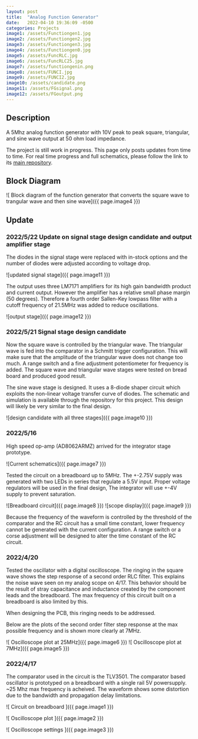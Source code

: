 ```yaml
---
layout: post
title:  "Analog Function Generator"
date:   2022-04-10 19:36:09 -0500
categories: Projects
image1: /assets/Functiongen1.jpg
image2: /assets/Functiongen2.jpg
image3: /assets/Functiongen3.jpg
image4: /assets/Functiongen0.jpg
image5: /assets/FuncRLC.jpg
image6: /assets/FuncRLC25.jpg
image7: /assets/functiongenin.png
image8: /assets/FUNCI.jpg
image9: /assets/FUNCI2.jpg
image10: /assets/candidate.png
image11: /assets/FGsignal.png
image12: /assets/FGoutput.png
---
```


## Description
A 5Mhz analog function generator with 10V peak to peak square, triangular, and sine wave output at 50 ohm load impedance.

The project is still work in progress. This page only posts updates from time to time. For real time progress and full schematics, please follow the link to its [main repository](https://github.com/dexuantang/Analog-Function-Gen/tree/main/Simulations).

## Block Diagram

![ Block diagram of the function generator that converts the square wave to trangular wave and then sine wave]({{ page.image4 }})


## Update

### 2022/5/22 Update on signal stage design candidate and output amplifier stage

The diodes in the signal stage were replaced with in-stock options and the number of diodes were adjusted according to voltage drop.

![updated signal stage]({{ page.image11 }})

The output uses three LM7171 amplifiers for its high gain bandwidth product and current output. However the amplifier has a relative small phase margin (50 degrees). Therefore a fourth order Sallen-Key lowpass filter with a cutoff frequency of 21.5MHz was added to reduce oscillations.

![output stage]({{ page.image12 }})

### 2022/5/21 Signal stage design candidate

Now the square wave is controlled by the triangular wave. The triangular wave is fed into the comparator in a Schmitt trigger configuration. This will make sure that the amplitude of the triangular wave does not change too much. A range switch and a fine adjustment potentiometer for frequency is added. The square wave and triangular wave stages were tested on bread board and produced good result.

The sine wave stage is designed. It uses a 8-diode shaper circuit which exploits the non-linear voltage transfer curve of diodes. The schematic and simulation is available through the repository for this project. This design will likely be very similar to the final design.

![design candidate with all three stages]({{ page.image10 }})

### 2022/5/16

High speed op-amp (AD8062ARMZ) arrived for the integrator stage prototype.

![Current schematics]({{ page.image7 }})

Tested the circuit on a breadboard up to 5MHz. The +-2.75V supply was generated with two LEDs in series that regulate a 5.5V input. Proper voltage regulators will be used in the final design, The integrator will use +-4V supply to prevent saturation.

![Breadboard circuit]({{ page.image8 }})
![scope display]({{ page.image9 }})

Because the frequency of the waveform is controlled by the threshold of the comparator and the RC circuit has a small time constant, lower frequency cannot be generated with the current configuration. A range switch or a corse adjustment will be designed to alter the time constant of the RC circuit.

### 2022/4/20

Tested the oscillator with a digital oscilloscope. The ringing in the square wave shows the step response of a second order RLC filter. This explains the noise wave seen on my analog scope on 4/17. This behavior should be the result of stray capacitance and inductance created by the component leads and the breadboard. The max frequency of this circuit built on a breadboard is also limited by this.

When designing the PCB, this ringing needs to be addressed.

Below are the plots of the second order filter step response at the max possible frequency and is shown more clearly at 7MHz.


![ Oscilloscope plot at 25MHz]({{ page.image6 }})
![ Oscilloscope plot at 7MHz]({{ page.image5 }})


### 2022/4/17

The comparator used in the circuit is the TLV3501.
The comparator based oscillator is prototyped on a breadboard with a single rail 5V powersupply. ~25 Mhz max frequency is acheived. The waveform shows some distortion due to the bandwidth and propagation delay limitations.

![ Circuit on breadboard ]({{ page.image1 }})

![ Oscilloscope plot ]({{ page.image2 }})

![ Oscilloscope settings ]({{ page.image3 }})
